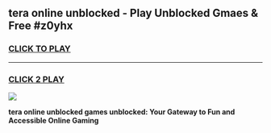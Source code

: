 
## tera online unblocked - Play Unblocked Gmaes & Free #z0yhx
<h3>
<a href="https://news.freeplayer.one?title=tera_online_unblocked&ref=24F">CLICK TO PLAY</a></h3>
<hr>

<h3>
<a href="https://news.freeplayer.one?title=tera_online_unblocked&ref=24F">CLICK 2 PLAY</a>
  
</h3>

<a href="https://news.freeplayer.one?title=tera_online_unblocked&ref=24F/"><img src="https://clearcache.store/games.png"></a>


**tera online unblocked games unblocked: Your Gateway to Fun and Accessible Online Gaming**

